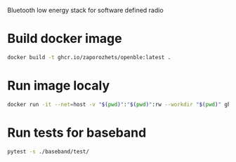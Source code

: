 Bluetooth low energy stack for software defined radio


# Build docker image
```sh
docker build -t ghcr.io/zaporozhets/openble:latest .
```

# Run image localy
```sh
docker run -it --net=host -v "$(pwd)":"$(pwd)":rw --workdir "$(pwd)" ghcr.io/zaporozhets/openble:latest bash
```

# Run tests for baseband
```sh
pytest -s ./baseband/test/
```
